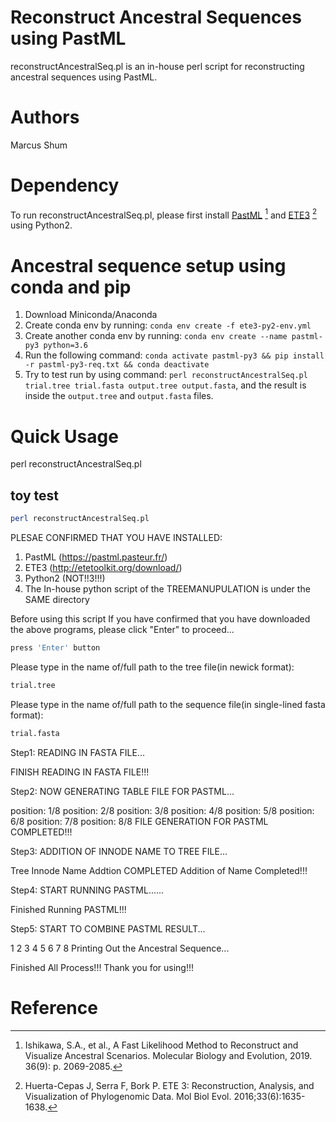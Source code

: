 # Reconstruct Ancestral Sequences using PastML

reconstructAncestralSeq.pl is an in-house perl script for reconstructing ancestral sequences using PastML.

# Authors

Marcus Shum

# Dependency

To run reconstructAncestralSeq.pl, please first install [PastML](https://github.com/evolbioinfo/pastml) [^1] and [ETE3](http://etetoolkit.org/new_download/) [^2]
using Python2.

# Ancestral sequence setup using conda and pip
1. Download Miniconda/Anaconda
2. Create conda env by running: `conda env create -f ete3-py2-env.yml`
3. Create another conda env by running: `conda env create --name pastml-py3 python=3.6`
4. Run the following command: `conda activate pastml-py3 && pip install -r pastml-py3-req.txt && conda deactivate`
5. Try to test run by using command: `perl reconstructAncestralSeq.pl trial.tree trial.fasta output.tree output.fasta`, and the result is inside the `output.tree` and `output.fasta` files.

# Quick Usage

perl reconstructAncestralSeq.pl

## toy test

```bash
perl reconstructAncestralSeq.pl
```
PLESAE CONFIRMED THAT YOU HAVE INSTALLED:
1. PastML (https://pastml.pasteur.fr/)
2. ETE3 (http://etetoolkit.org/download/)
3. Python2 (NOT!!3!!!)
4. The In-house python script of the TREEMANUPULATION is under the SAME directory

Before using this script
If you have confirmed that you have downloaded the above programs, please click "Enter" to proceed...
```bash
press 'Enter' button
```
Please type in the name of/full path to the tree file(in newick format):
```bash
trial.tree
```
Please type in the name of/full path to the sequence file(in single-lined fasta format):
```bash
trial.fasta
```
Step1: READING IN FASTA FILE...

FINISH READING IN FASTA FILE!!!

Step2: NOW GENERATING TABLE FILE FOR PASTML...

position: 1/8
position: 2/8
position: 3/8
position: 4/8
position: 5/8
position: 6/8
position: 7/8
position: 8/8
FILE GENERATION FOR PASTML COMPLETED!!!

Step3: ADDITION OF INNODE NAME TO TREE FILE...


Tree Innode Name Addtion COMPLETED
Addition of Name Completed!!!

Step4: START RUNNING PASTML......

Finished Running PASTML!!!

Step5: START TO COMBINE PASTML RESULT...

1
2
3
4
5
6
7
8
Printing Out the Ancestral Sequence...

Finished All Process!!! Thank you for using!!!

# Reference
[^1]: Ishikawa, S.A., et al., A Fast Likelihood Method to Reconstruct and Visualize Ancestral Scenarios. Molecular Biology and Evolution, 2019. 36(9): p. 2069-2085.
[^2]: Huerta-Cepas J, Serra F, Bork P. ETE 3: Reconstruction, Analysis, and Visualization of Phylogenomic Data. Mol Biol Evol. 2016;33(6):1635-1638. 
